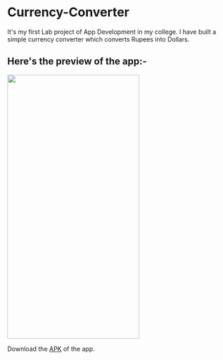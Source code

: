 # Currency-Converter
It's my first Lab project of App Development in my college. I have built a simple currency converter which converts Rupees into Dollars.
## Here's the preview of the app:-
<img src="https://user-images.githubusercontent.com/66427936/136701988-5039cd5f-1440-4fff-a223-dfe82d34f105.png" height="600" width="300">

Download the [APK](https://github.com/mitali-1703/Currency-Converter/releases/download/v1/app-debug.apk) of the app.
